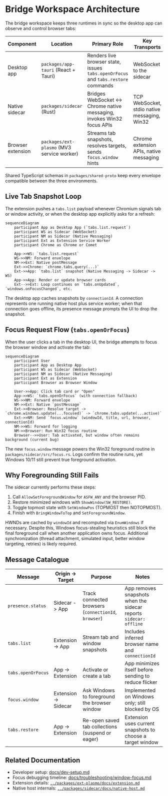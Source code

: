 # Bridge Workspace Architecture

The bridge workspace keeps three runtimes in sync so the desktop app can observe and control browser tabs:

| Component | Location | Primary Role | Key Transports |
| --- | --- | --- | --- |
| Desktop app | `packages/app-tauri` (React + Tauri) | Renders live browser state, issues `tabs.openOrFocus` and `tabs.restore` commands | WebSocket to the sidecar |
| Native sidecar | `packages/sidecar` (Rust) | Bridges WebSocket <-> Chrome native messaging, invokes Win32 focus APIs | TCP WebSocket, stdio native messaging, Win32 |
| Browser extension | `packages/ext-plasmo` (MV3 service worker) | Streams tab snapshots, resolves targets, sends `focus.window` hints | Chrome extension APIs, native messaging |

Shared TypeScript schemas in `packages/shared-proto` keep every envelope compatible between the three environments.

## Live Tab Snapshot Loop

The extension pushes a `tabs.list` payload whenever Chromium signals tab or window activity, or when the desktop app explicitly asks for a refresh:

```mermaid
sequenceDiagram
    participant App as Desktop App (`tabs.list.request`)
    participant WS as Sidecar (WebSocket)
    participant NM as Sidecar (Native Messaging)
    participant Ext as Extension Service Worker
    participant Chrome as Chrome or Comet

    App->>WS: `tabs.list.request`
    WS->>NM: Forward envelope
    NM->>Ext: Native postMessage
    Ext->>Chrome: `chrome.tabs.query(...)`
    Ext->>App: `tabs.list` snapshot (Native Messaging -> Sidecar -> WS)
    App->>App: Render or update browser cards
    Ext-->>Ext: Loop continues on `tabs.onUpdated`, `windows.onFocusChanged`, etc.
```

The desktop app caches snapshots by `connectionId`. A connection represents one running native host plus service worker; when that connection goes offline, its presence message prompts the UI to drop the snapshot.

## Focus Request Flow (`tabs.openOrFocus`)

When the user clicks a tab in the desktop UI, the bridge attempts to focus the browser window and activate the tab:

```mermaid
sequenceDiagram
    participant User
    participant App as Desktop App
    participant WS as Sidecar (WebSocket)
    participant NM as Sidecar (Native Messaging)
    participant Ext as Extension
    participant Browser as Browser Window

    User->>App: Click tab card or "Open"
    App->>WS: `tabs.openOrFocus` (with connection fallback)
    WS->>NM: Forward envelope
    NM->>Ext: Native `postMessage`
    Ext->>Browser: Resolve target -> `chrome.windows.update(...focused)` -> `chrome.tabs.update(...active)`
    Ext->>NM: Send `focus.window` (windowId, title, url, browser, connectionId)
    NM->>WS: Forward for logging
    NM->>Browser: Run Win32 focus routine
    Browser-->>User: Tab activated, but window often remains background (current bug)
```

The new `focus.window` message powers the Win32 foreground routine in `packages/sidecar/src/focus.rs`. Logs confirm the routine runs, yet Windows 10/11 still prevent true foreground activation.

## Why Foregrounding Still Fails

The sidecar currently performs these steps:

1. Call `AllowSetForegroundWindow` for `ASFW_ANY` and the browser PID.
2. Restore minimized windows with `ShowWindow(SW_RESTORE)`.
3. Toggle topmost state with `SetWindowPos` (TOPMOST then NOTOPMOST).
4. Finish with `BringWindowToTop` and `SetForegroundWindow`.

HWNDs are cached by `windowId` and recomputed via `EnumWindows` if necessary. Despite this, Windows focus-stealing heuristics still block the final foreground call when another application owns focus. Additional synchronization (thread attachment, simulated input, better window targeting, retries) is likely required.

## Message Catalogue

| Message | Origin -> Target | Purpose | Notes |
| --- | --- | --- | --- |
| `presence.status` | Sidecar -> App | Track connected browsers (`connectionId`, `browser`) | App removes snapshots when the sidecar reports `sidecar: offline` |
| `tabs.list` | Extension -> App | Stream tab and window snapshots | Includes inferred browser name and `connectionId` |
| `tabs.openOrFocus` | App -> Extension | Activate or create a tab | App minimizes itself before sending to reduce flicker |
| `focus.window` | Extension -> Sidecar | Ask Windows to foreground the browser window | Implemented on Windows only; still blocked by OS |
| `tabs.restore` | App -> Extension | Re-open saved tab collections (suspend or eager) | Extension uses current snapshots to choose a target window |

## Related Documentation

- Developer setup: [docs/dev-setup.md](./dev-setup.md)
- Focus debugging timeline: [docs/troubleshooting/window-focus.md](./troubleshooting/window-focus.md)
- Extension details: [`../packages/ext-plasmo/docs/extension.md`](../packages/ext-plasmo/docs/extension.md)
- Native host internals: [`../packages/sidecar/docs/native-host.md`](../packages/sidecar/docs/native-host.md)

